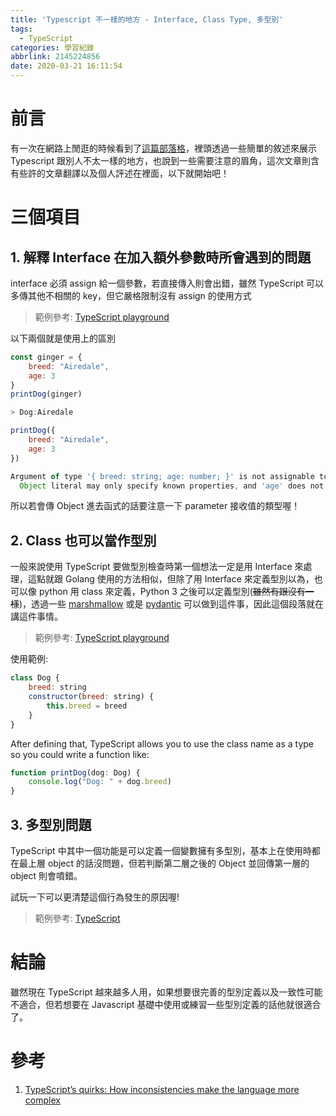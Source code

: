 ```yaml
---
title: 'Typescript 不一樣的地方 - Interface, Class Type, 多型別'
tags:
  - TypeScript
categories: 學習紀錄
abbrlink: 2145224856
date: 2020-03-21 16:11:54
---
```


# 前言

有一次在網路上閒逛的時候看到了[這篇部落格](https://blog.asana.com/2020/01/typescript-quirks/)，裡頭透過一些簡單的敘述來展示 Typescript 跟別人不太一樣的地方，也說到一些需要注意的眉角，這次文章則含有些許的文章翻譯以及個人評述在裡面，以下就開始吧！

# 三個項目

<!-- more -->

## 1. 解釋 Interface 在加入額外參數時所會遇到的問題

interface 必須 assign 給一個參數，若直接傳入則會出錯，雖然 TypeScript 可以多傳其他不相關的 key，但它嚴格限制沒有 assign 的使用方式

> 範例參考: [TypeScript playground](https://www.typescriptlang.org/play/index.html#code/JYOwLgpgTgZghgYwgAgCIHsDmyDeAoZQ5AIygggBMAuZAZTClEzwF888YBXEBMYdEMgAOjcBkwAKClhriAlLgJEEAgM7oANhAB0GrBIBE4mgeQBqZNMzbS5CnNbsVIVWGSYm0ZAF5FREmSUJgCCwGQUcFoGADRKhHCYEDQAzI4ioGDiEh4giVAOeOli+vj+tkHIBqHhkRAxccgJScipLHJAA)

以下兩個就是使用上的區別

```Javascript
const ginger = {
    breed: "Airedale",
    age: 3
}
printDog(ginger)

> Dog:Airedale
```

```Javascript
printDog({
    breed: "Airedale",
    age: 3
})

Argument of type '{ breed: string; age: number; }' is not assignable to parameter of type 'Dog'.
  Object literal may only specify known properties, and 'age' does not exist in type 'Dog'.
```

所以若會傳 Object 進去函式的話要注意一下 parameter 接收值的類型喔！

## 2. Class 也可以當作型別

一般來說使用 TypeScript 要做型別檢查時第一個想法一定是用 Interface 來處理，這點就跟 Golang 使用的方法相似，但除了用 Interface 來定義型別以為，也可以像 python 用 class 來定義，Python 3 之後可以定義型別(~~雖然有跟沒有一樣~~)，透過一些 [marshmallow](https://marshmallow.readthedocs.io/en/stable/) 或是 [pydantic](https://pydantic-docs.helpmanual.io/) 可以做到這件事，因此這個段落就在講這件事情。

> 範例參考: [TypeScript playground](https://www.typescriptlang.org/play/index.html#code/MYGwhgzhAEAiD2BzaBvAUNT0BGAnApvgCYBc0EALrgJYB2iGWw8tluArsBfLgBR6FS5KnUQBKVIyxYKAC2oQAdAOLQAvDgLEp0AL5p9aAGbtaXai2gAHGrQoJEvIkjIOJ6ac1bwQ+RSCReACIHMiDoAGpoZ0RlLSIxAzQ0UEgYAGEwCklpFSE2UR0vNk5uPjyyAvp3HWk5BTjBdU1BHX1DYuyIWUgKMGbafAB3aEyKYIBZMDp8UfgWIMSbOntA7t6wMSA)

使用範例:

```Javascript
class Dog {
    breed: string
    constructor(breed: string) {
        this.breed = breed
    }
}
```

After defining that, TypeScript allows you to use the class name as a type so you could write a function like:

```Javascript
function printDog(dog: Dog) {
    console.log("Dog: " + dog.breed)
}
```

## 3. 多型別問題

TypeScript 中其中一個功能是可以定義一個變數擁有多型別，基本上在使用時都在最上層 object 的話沒問題，但若判斷第二層之後的 Object 並回傳第一層的 object 則會噴錯。

試玩一下可以更清楚這個行為發生的原因喔!

> 範例參考: [TypeScript](https://www.typescriptlang.org/play/index.html#code/JYOwLgpgTgZghgYwgAgCIHsDmyDeAoZQ5MOAD3RHQFsBPALlwKOYGcAHCBYCFhgIgDCcEMBbJ4VYABtgcKKL5NCAXyXIARnIDWDFmHkhMeVXlCRYiFELCNmJcpVoN8zVhy49+AMQgyxCODAAVxZFZlVmKgh0AHddfVAjEzAaDmQAQREqOClkAF5ka2QAHzQsPDwYIJAEMGAKZGFgbKkAOXRRCAAKJpaGTOacgEp4g2wXImAYZB6snIA6ewpqGnn2Tm4xPILBJrEJaVl5UKHbV0IoCGCoEEa5qXnNKC01ZWRfFhQJ88vr296FlFYq9jEA)

# 結論

雖然現在 TypeScript 越來越多人用，如果想要很完善的型別定義以及一致性可能不適合，但若想要在 Javascript 基礎中使用或練習一些型別定義的話他就很適合了。

# 參考

1. [TypeScript’s quirks: How inconsistencies make the language more complex](https://blog.asana.com/2020/01/typescript-quirks)

